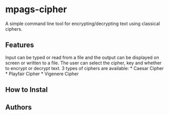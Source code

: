 # mpags-cipher
A simple command line tool for encrypting/decrypting text using classical ciphers.
## Features
Input can be typed or read from a file and the output can be displayed on screen or written to a file.
The user can select the cipher, key and whether to encrypt or decrypt text.
3 types of ciphers are available:
    * Caesar Cipher
    * Playfair Cipher
    * Vigenere Cipher
## How to Instal

## Authors